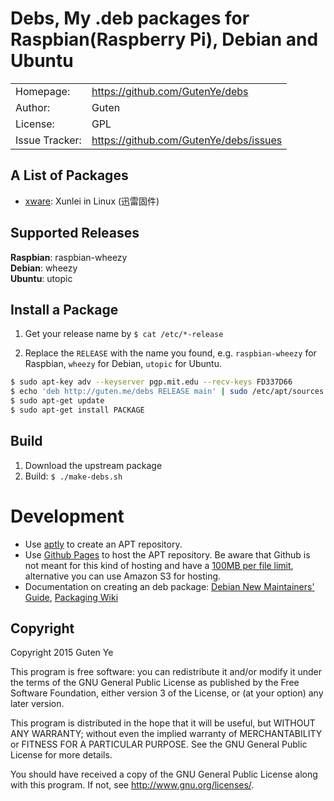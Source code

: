 Debs, My .deb packages for Raspbian(Raspberry Pi), Debian and Ubuntu
==========================================================

|                |                                           |
|----------------|------------------------------------------ |
| Homepage:      | https://github.com/GutenYe/debs        |
| Author:	       | Guten                                     |
| License:       | GPL                                      |
| Issue Tracker: | https://github.com/GutenYe/debs/issues |

A List of Packages
-------------------

- [xware](http://g.xunlei.com/forum-51-1.html): Xunlei in Linux (迅雷固件)

Supported Releases
---------------------

**Raspbian**: raspbian-wheezy <br>
**Debian**: wheezy <br>
**Ubuntu**: utopic <br>

Install a Package
---------------

1. Get your release name by `$ cat /etc/*-release`

2. Replace the `RELEASE` with the name you found, e.g. `raspbian-wheezy` for Raspbian, `wheezy` for Debian, `utopic` for Ubuntu.

``` bash
$ sudo apt-key adv --keyserver pgp.mit.edu --recv-keys FD337D66
$ echo 'deb http://guten.me/debs RELEASE main' | sudo /etc/apt/sources.list.d/guten.list
$ sudo apt-get update
$ sudo apt-get install PACKAGE
```

Build
-----

1. Download the upstream package
2. Build: `$ ./make-debs.sh`

Development
===========

- Use [aptly](http://www.aptly.info/) to create an APT repository.
- Use [Github Pages](https://pages.github.com/) to host the APT repository. Be aware that Github is not meant for this kind of hosting and have a [100MB per file limit](https://help.github.com/articles/what-is-my-disk-quota/), alternative you can use Amazon S3 for hosting.
- Documentation on creating an deb package: [Debian New Maintainers' Guide](http://www.debian.org/doc/manuals/maint-guide/index.en.html), [Packaging Wiki](https://wiki.debian.org/Packaging)

Copyright
-------

Copyright 2015 Guten Ye

This program is free software: you can redistribute it and/or modify
it under the terms of the GNU General Public License as published by
the Free Software Foundation, either version 3 of the License, or
(at your option) any later version.

This program is distributed in the hope that it will be useful,
but WITHOUT ANY WARRANTY; without even the implied warranty of
MERCHANTABILITY or FITNESS FOR A PARTICULAR PURPOSE.  See the
GNU General Public License for more details.

You should have received a copy of the GNU General Public License
along with this program.  If not, see <http://www.gnu.org/licenses/>.
